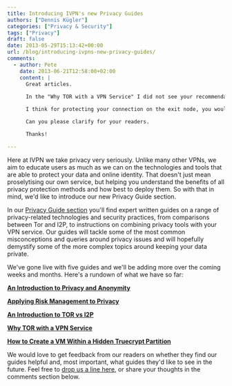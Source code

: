 ```yaml
---
title: Introducing IVPN's new Privacy Guides
authors: ["Dennis Kügler"]
categories: ["Privacy & Security"]
tags: ["Privacy"]
draft: false
date: 2013-05-29T15:13:42+00:00
url: /blog/introducing-ivpns-new-privacy-guides/
comments:
  - author: Pete
    date: 2013-06-21T12:58:00+02:00
    content: |
      Great articles.
  
      In the "Why TOR with a VPN Service" I did not see your recommendation on whether to connect to the VPN before or after the TOR connection.

      I think for protecting your connection on the exit node, you would want to connect to the VPN first and then TOR.

      Can you please clarify for your readers.

      Thanks!

---
```

Here at IVPN we take privacy very seriously. Unlike many other VPNs, we aim to educate users as much as we can on the technologies and tools that are able to protect your data and online identity. That doesn't just mean proselytising our own service, but helping you understand the benefits of all privacy protection methods and how best to deploy them. So with that in mind, we'd like to introduce our new Privacy Guide section.

In our [Privacy Guide section][1] you'll find expert written guides on a range of privacy-related technologies and security practices, from comparisons between Tor and I2P, to instructions on combining privacy tools with your VPN service. Our guides will tackle some of the most common misconceptions and queries around privacy issues and will hopefully demystify some of the more complex topics around keeping your data private.

We've gone live with five guides and we'll be adding more over the coming weeks and months. Here's a rundown of what we have so far:

**[An Introduction to Privacy and Anonymity][2]**

**[Applying Risk Management to Privacy][3]**

**[An Introduction to TOR vs I2P][4]**

**[Why TOR with a VPN Service][5]**

**[How to Create a VM Within a Hidden Truecrypt Partition][6]**

We would love to get feedback from our readers on whether they find our guides helpful and, most important, what guides they'd like to see in the future. Feel free to [drop us a line here][7], or share your thoughts in the comments section below.

 [1]: /privacy-guides/
 [2]: /privacy-guides/an-introduction-to-privacy-anonymity/
 [3]: /privacy-guides/applying-risk-management-to-privacy/
 [4]: /privacy-guides/an-introduction-to-tor-vs-i2p/
 [5]: /privacy-guides/why-use-tor-with-a-vpn-service/
 [6]: /privacy-guides/creating-a-vm-within-a-hidden-truecrypt-partition/
 [7]: /contactus/
